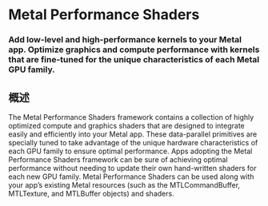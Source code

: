 # Metal Performance Shaders
### Add low-level and high-performance kernels to your Metal app. Optimize graphics and compute performance with kernels that are fine-tuned for the unique characteristics of each Metal GPU family.
## 概述
The Metal Performance Shaders framework contains a collection of highly optimized compute and graphics shaders that are designed to integrate easily and efficiently into your Metal app. These data-parallel primitives are specially tuned to take advantage of the unique hardware characteristics of each GPU family to ensure optimal performance. Apps adopting the Metal Performance Shaders framework can be sure of achieving optimal performance without needing to update their own hand-written shaders for each new GPU family. Metal Performance Shaders can be used along with your app’s existing Metal resources (such as the MTLCommandBuffer, MTLTexture, and MTLBuffer objects) and shaders.
